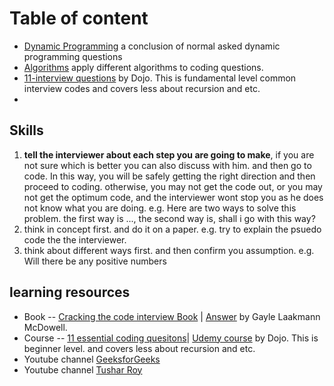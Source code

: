 # Table of content
- [Dynamic Programming](https://github.com/Emrys-Hong/programming_notes/tree/master/interview/Dynamic_Programming) a conclusion of normal asked dynamic programming questions
- [Algorithms](https://github.com/Emrys-Hong/programming_notes/tree/master/interview/Algorithms/) apply different algorithms to coding questions.
- [11-interview questions](https://github.com/Emrys-Hong/programming_notes/tree/master/interview/11-interview-questions) by Dojo. This is fundamental level common interview codes and covers less about recursion and etc.
- 
## Skills
1. **tell the interviewer about each step you are going to make**, if you are not sure which is better you can also discuss with him. and then go to code. In this way, you will be safely getting the right direction and then proceed to coding. otherwise, you may not get the code out, or you may not get the optimum code, and the interviewer wont stop you as he does not know what you are doing.
e.g. Here are two ways to solve this problem. the first way is ..., the second way is, shall i go with this way?
2. think in concept first. and do it on a paper.
e.g. try to explain the psuedo code the the interviewer.
3. think about different ways first. and then confirm you assumption.
e.g. Will there be any positive numbers

## learning resources
- Book -- [Cracking the code interview Book](https://inspirit.net.in/books/placements/Cracking%20the%20Coding%20Interview.pdf) | [Answer](https://github.com/careercup/CtCI-6th-Edition) by Gayle Laakmann McDowell.
- Course -- [11 essential coding quesitons](https://github.com/Emrys-Hong/programming_notes/tree/master/interview/11-interview-questions)| [Udemy course](https://www.udemy.com/11-essential-coding-interview-questions/learn/v4/content) by Dojo. This is beginner level. and covers less about recursion and etc.
- Youtube channel [GeeksforGeeks](https://www.youtube.com/channel/UC0RhatS1pyxInC00YKjjBqQ)
- Youtube channel [Tushar Roy](https://www.youtube.com/user/tusharroy2525)